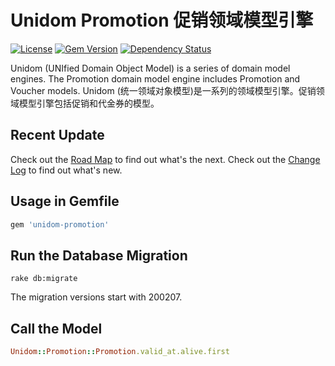 # Unidom Promotion 促销领域模型引擎

[![License](https://img.shields.io/badge/license-MIT-green.svg)](http://opensource.org/licenses/MIT)
[![Gem Version](https://badge.fury.io/rb/unidom-promotion.svg)](https://badge.fury.io/rb/unidom-promotion)
[![Dependency Status](https://gemnasium.com/badges/github.com/topbitdu/unidom-promotion.svg)](https://gemnasium.com/github.com/topbitdu/unidom-promotion)

Unidom (UNIfied Domain Object Model) is a series of domain model engines. The Promotion domain model engine includes Promotion and Voucher models.
Unidom (统一领域对象模型)是一系列的领域模型引擎。促销领域模型引擎包括促销和代金券的模型。



## Recent Update

Check out the [Road Map](ROADMAP.md) to find out what's the next.
Check out the [Change Log](CHANGELOG.md) to find out what's new.



## Usage in Gemfile

```ruby
gem 'unidom-promotion'
```



## Run the Database Migration

```shell
rake db:migrate
```
The migration versions start with 200207.



## Call the Model

```ruby
Unidom::Promotion::Promotion.valid_at.alive.first
```
